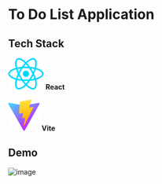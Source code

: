 # To Do List Application
## Tech Stack
[![React Logo](https://github.com/HuyNguyen25/to-do-list/blob/main/src/assets/react.svg)](https://react.dev/) **React**<br><br>
[![Vite Logo](https://github.com/HuyNguyen25/to-do-list/blob/main/public/vite.svg)](https://vite.dev/) **Vite**<br>
## Demo
<img width="799" height="596" alt="image" src="https://github.com/user-attachments/assets/10ea3d02-c473-4f75-bd95-025397576d02" />

